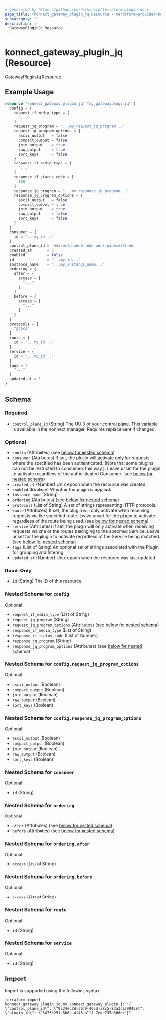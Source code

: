 ```yaml
---
# generated by https://github.com/hashicorp/terraform-plugin-docs
page_title: "konnect_gateway_plugin_jq Resource - terraform-provider-konnect"
subcategory: ""
description: |-
  GatewayPluginJq Resource
---
```


# konnect_gateway_plugin_jq (Resource)

GatewayPluginJq Resource

## Example Usage

```terraform
resource "konnect_gateway_plugin_jq" "my_gatewaypluginjq" {
  config = {
    request_if_media_type = [
      "..."
    ]
    request_jq_program = "...my_request_jq_program..."
    request_jq_program_options = {
      ascii_output   = false
      compact_output = false
      join_output    = true
      raw_output     = true
      sort_keys      = false
    }
    response_if_media_type = [
      "..."
    ]
    response_if_status_code = [
      188
    ]
    response_jq_program = "...my_response_jq_program..."
    response_jq_program_options = {
      ascii_output   = false
      compact_output = true
      join_output    = true
      raw_output     = false
      sort_keys      = false
    }
  }
  consumer = {
    id = "...my_id..."
  }
  control_plane_id = "9524ec7d-36d9-465d-a8c5-83a3c9390458"
  created_at       = 5
  enabled          = false
  id               = "...my_id..."
  instance_name    = "...my_instance_name..."
  ordering = {
    after = {
      access = [
        "..."
      ]
    }
    before = {
      access = [
        "..."
      ]
    }
  }
  protocols = [
    "grpcs"
  ]
  route = {
    id = "...my_id..."
  }
  service = {
    id = "...my_id..."
  }
  tags = [
    "..."
  ]
  updated_at = 1
}
```

<!-- schema generated by tfplugindocs -->
## Schema

### Required

- `control_plane_id` (String) The UUID of your control plane. This variable is available in the Konnect manager. Requires replacement if changed.

### Optional

- `config` (Attributes) (see [below for nested schema](#nestedatt--config))
- `consumer` (Attributes) If set, the plugin will activate only for requests where the specified has been authenticated. (Note that some plugins can not be restricted to consumers this way.). Leave unset for the plugin to activate regardless of the authenticated Consumer. (see [below for nested schema](#nestedatt--consumer))
- `created_at` (Number) Unix epoch when the resource was created.
- `enabled` (Boolean) Whether the plugin is applied.
- `instance_name` (String)
- `ordering` (Attributes) (see [below for nested schema](#nestedatt--ordering))
- `protocols` (List of String) A set of strings representing HTTP protocols.
- `route` (Attributes) If set, the plugin will only activate when receiving requests via the specified route. Leave unset for the plugin to activate regardless of the route being used. (see [below for nested schema](#nestedatt--route))
- `service` (Attributes) If set, the plugin will only activate when receiving requests via one of the routes belonging to the specified Service. Leave unset for the plugin to activate regardless of the Service being matched. (see [below for nested schema](#nestedatt--service))
- `tags` (List of String) An optional set of strings associated with the Plugin for grouping and filtering.
- `updated_at` (Number) Unix epoch when the resource was last updated.

### Read-Only

- `id` (String) The ID of this resource.

<a id="nestedatt--config"></a>
### Nested Schema for `config`

Optional:

- `request_if_media_type` (List of String)
- `request_jq_program` (String)
- `request_jq_program_options` (Attributes) (see [below for nested schema](#nestedatt--config--request_jq_program_options))
- `response_if_media_type` (List of String)
- `response_if_status_code` (List of Number)
- `response_jq_program` (String)
- `response_jq_program_options` (Attributes) (see [below for nested schema](#nestedatt--config--response_jq_program_options))

<a id="nestedatt--config--request_jq_program_options"></a>
### Nested Schema for `config.request_jq_program_options`

Optional:

- `ascii_output` (Boolean)
- `compact_output` (Boolean)
- `join_output` (Boolean)
- `raw_output` (Boolean)
- `sort_keys` (Boolean)


<a id="nestedatt--config--response_jq_program_options"></a>
### Nested Schema for `config.response_jq_program_options`

Optional:

- `ascii_output` (Boolean)
- `compact_output` (Boolean)
- `join_output` (Boolean)
- `raw_output` (Boolean)
- `sort_keys` (Boolean)



<a id="nestedatt--consumer"></a>
### Nested Schema for `consumer`

Optional:

- `id` (String)


<a id="nestedatt--ordering"></a>
### Nested Schema for `ordering`

Optional:

- `after` (Attributes) (see [below for nested schema](#nestedatt--ordering--after))
- `before` (Attributes) (see [below for nested schema](#nestedatt--ordering--before))

<a id="nestedatt--ordering--after"></a>
### Nested Schema for `ordering.after`

Optional:

- `access` (List of String)


<a id="nestedatt--ordering--before"></a>
### Nested Schema for `ordering.before`

Optional:

- `access` (List of String)



<a id="nestedatt--route"></a>
### Nested Schema for `route`

Optional:

- `id` (String)


<a id="nestedatt--service"></a>
### Nested Schema for `service`

Optional:

- `id` (String)

## Import

Import is supported using the following syntax:

```shell
terraform import konnect_gateway_plugin_jq.my_konnect_gateway_plugin_jq "{ \"control_plane_id\": \"9524ec7d-36d9-465d-a8c5-83a3c9390458\",  \"plugin_id\": \"3473c251-5b6c-4f45-b1ff-7ede735a366d\"}"
```

